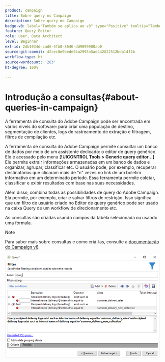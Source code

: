 ```yaml
---
product: campaign
title: Sobre query no Campaign
description: Sobre query no Campaign
badge-v8: label="Também se aplica ao v8" type="Positive" tooltip="Também se aplica ao Campaign v8"
feature: Query Editor
role: User, Data Architect
level: Beginner
exl-id: 2db1034d-cad6-4fb0-8646-dd9099080ab0
source-git-commit: 42cec0e9bede94a2995a5ad442822512bda14f2b
workflow-type: ht
source-wordcount: '203'
ht-degree: 100%

---
```


# Introdução a consultas{#about-queries-in-campaign}



A ferramenta de consulta do Adobe Campaign pode ser encontrada em vários níveis do software: para criar uma população de destino, segmentação de clientes, logs de rastreamento de extração e filtragem, filtros de compilação etc.

A ferramenta de consulta do Adobe Campaign permite consultar um banco de dados por meio de um assistente dedicado: o editor de query genérico. Ele é acessado pelo menu **[!UICONTROL Tools > Generic query editor...]**. Ele permite extrair informações armazenadas em um banco de dados e organizar, agrupar, classificar etc. O usuário pode, por exemplo, recuperar destinatários que clicaram mais de &quot;n&quot; vezes no link de um boletim informativo em um determinado período. Essa ferramenta permite coletar, classificar e exibir resultados com base nas suas necessidades.

Além disso, combina todas as possibilidades de query do Adobe Campaign. Ela permite, por exemplo, criar e salvar filtros de restrição. Isso significa que um filtro de usuário criado no Editor de query genérico pode ser usado na caixa Query de um workflow de direcionamento etc.

As consultas são criadas usando campos da tabela selecionada ou usando uma fórmula.

>[!NOTE]
>
>Para saber mais sobre consultas e como criá-las, consulte a [documentação do Campaign v8](../../workflow/using/query.md).

![Captura de tela com um exemplo de consulta.](assets/query_recipients_4.png)
